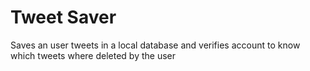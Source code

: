 # Tweet Saver
Saves an user tweets in a local database and verifies account to know which tweets where deleted by the user
